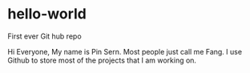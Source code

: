 # hello-world
First ever Git hub repo

Hi Everyone,
My name is Pin Sern. Most people just call me Fang.
I use Github to store most of the projects that I am working on.
